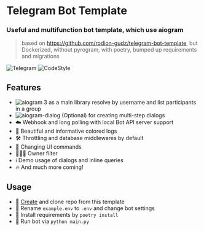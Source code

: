 # Telegram Bot Template

### Useful and multifunction bot template, which use aiogram
> based on https://github.com/rodion-gudz/telegram-bot-template, but Dockerized, without pyrogram, with poetry, bumped up requirements and migrations

![Telegram](https://img.shields.io/badge/Telegram-blue?style=flat&logo=telegram)
![CodeStyle](https://img.shields.io/badge/code%20style-black-black)

## Features
* ![aiogram 3](https://img.shields.io/badge/dev--3.x-aiogram-blue) as a main library
  resolve by username and list participants in a group
* ![aiogram-dialog](https://img.shields.io/badge/beta--2.x-aiogram__dialog-green) (Optional) for creating multi-step
  dialogs
* ☁️ Webhook and long polling with local Bot API server support
* 🎨 Beautiful and informative colored logs
* 🛠 Throttling and database middlewares by default
* 📝 Changing UI commands
* 👨🏻‍💻 Owner filter
* ℹ️ Demo usage of dialogs and inline queries
* 🔥 And much more coming!

## Usage

* 📌 [Create](https://github.com/igorduino/telegram-bot-template/generate) and clone repo from this template
* 🔑 Rename `example.env` to `.env` and change bot settings
* 📎 Install requirements by `poetry install`
* 🚀 Run bot via `python main.py`
